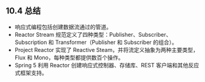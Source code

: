 ## 10.4 总结

- 响应式编程包括创建数据流通过的管道。
- Reactor Stream 规范定义了四种类型：Publisher、Subscriber、Subscription 和 Transformer（Publisher 和 Subscriber 的组合）。
- Project Reactor 实现了 Reactive Steam，并将流定义抽象为两种主要类型，Flux 和 Mono，每种类型都提供数百个操作。
- Spring 5 利用 Reactor 创建响应式控制器、存储库、REST 客户端和其他反应式框架支持。